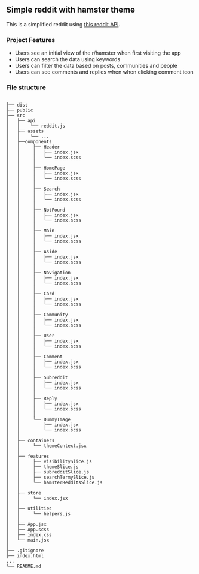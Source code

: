## Simple reddit with hamster theme

This is a simplified reddit using [this reddit API](https://github.com/reddit-archive/reddit/wiki/JSON).

### Project Features

- Users see an initial view of the r/hamster when first visiting the app
- Users can search the data using keywords
- Users can filter the data based on posts, communities and people
- Users can see comments and replies when when clicking comment icon

### File structure

```

├── dist
├── public
├── src
│   ├── api
│   │    └── reddit.js
│   ├── assets
│   │    └── ...
│   ├──components
│   │     ├── Header
│   │     │   ├── index.jsx
│   │     │   └── index.scss
│   │     │
│   │     ├── HomePage
│   │     │   ├── index.jsx
│   │     │   └── index.scss
│   │     │
│   │     ├── Search
│   │     │   ├── index.jsx
│   │     │   └── index.scss
│   │     │
│   │     ├── NotFound
│   │     │   ├── index.jsx
│   │     │   └── index.scss
│   │     │
│   │     ├── Main
│   │     │   ├── index.jsx
│   │     │   └── index.scss
│   │     │
│   │     ├── Aside
│   │     │   ├── index.jsx
│   │     │   └── index.scss
│   │     │
│   │     ├── Navigation
│   │     │   ├── index.jsx
│   │     │   └── index.scss
│   │     │
│   │     ├── Card
│   │     │   ├── index.jsx
│   │     │   └── index.scss
│   │     │
│   │     ├── Community
│   │     │   ├── index.jsx
│   │     │   └── index.scss
│   │     │
│   │     ├── User
│   │     │   ├── index.jsx
│   │     │   └── index.scss
│   │     │
│   │     ├── Comment
│   │     │   ├── index.jsx
│   │     │   └── index.scss
│   │     │
│   │     ├── Subreddit
│   │     │   ├── index.jsx
│   │     │   └── index.scss
│   │     │
│   │     ├── Reply
│   │     │   ├── index.jsx
│   │     │   └── index.scss
│   │     │
│   │     └── DummyImage
│   │         ├── index.jsx
│   │         └── index.scss
│   │
│   ├── containers
│   │     └── themeContext.jsx
│   │
│   ├── features
│   │     ├── visibilitySlice.js
│   │     ├── themeSlice.js
│   │     ├── subredditSlice.js
│   │     ├── searchTermySlice.js
│   │     └── hamsterRedditsSlice.js
│   │
│   ├── store
│   │     └── index.jsx
│   │
│   ├── utilities
│   │     └── helpers.js
│   │
│   ├── App.jsx
│   ├── App.scss
│   ├── index.css
│   └── main.jsx
│
├── .gitignore
├── index.html
...
└── README.md

```
